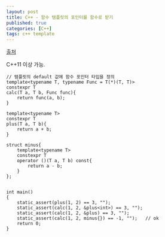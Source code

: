 ```yaml
---
layout: post
title: C++ - 함수 템플릿의 포인터를 함수로 받기
published: true
categories: [C++]
tags: c++ template
---
```

[출처](https://osyo-manga.hatenadiary.org/entry/20120307/1331097297  )  
  
C++11 이상 가능.  
```
// 템플릿의 default 값에 함수 포인터 타입을 정의
template<typename T, typename Func = T(*)(T, T)>
constexpr T
calc(T a, T b, Func func){
    return func(a, b);
}

template<typename T>
constexpr T
plus(T a, T b){
    return a + b;
}

struct minus{
    template<typename T>
    constexpr T
    operator ()(T a, T b) const{
        return a - b;
    }
};


int main()
{
    static_assert(plus(1, 2) == 3, "");
    static_assert(calc(1, 2, &plus<int>) == 3, "");
    static_assert(calc(1, 2, &plus) == 3, "");
    static_assert(calc(1, 2, minus{}) == -1, "");   // ok
    return 0;
}
```
  
